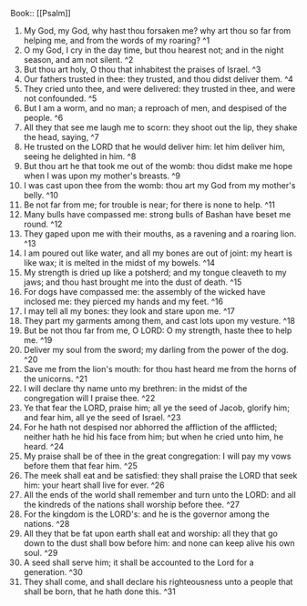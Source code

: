  Book:: [[Psalm]]
 1. My God, my God, why hast thou forsaken me? why art thou so far from helping me, and from the words of my roaring? ^1
 2. O my God, I cry in the day time, but thou hearest not; and in the night season, and am not silent. ^2
 3. But thou art holy, O thou that inhabitest the praises of Israel. ^3
 4. Our fathers trusted in thee: they trusted, and thou didst deliver them. ^4
 5. They cried unto thee, and were delivered: they trusted in thee, and were not confounded. ^5
 6. But I am a worm, and no man; a reproach of men, and despised of the people. ^6
 7. All they that see me laugh me to scorn: they shoot out the lip, they shake the head, saying, ^7
 8. He trusted on the LORD that he would deliver him: let him deliver him, seeing he delighted in him. ^8
 9. But thou art he that took me out of the womb: thou didst make me hope when I was upon my mother's breasts. ^9
 10. I was cast upon thee from the womb: thou art my God from my mother's belly. ^10
 11. Be not far from me; for trouble is near; for there is none to help. ^11
 12. Many bulls have compassed me: strong bulls of Bashan have beset me round. ^12
 13. They gaped upon me with their mouths, as a ravening and a roaring lion. ^13
 14. I am poured out like water, and all my bones are out of joint: my heart is like wax; it is melted in the midst of my bowels. ^14
 15. My strength is dried up like a potsherd; and my tongue cleaveth to my jaws; and thou hast brought me into the dust of death. ^15
 16. For dogs have compassed me: the assembly of the wicked have inclosed me: they pierced my hands and my feet. ^16
 17. I may tell all my bones: they look and stare upon me. ^17
 18. They part my garments among them, and cast lots upon my vesture. ^18
 19. But be not thou far from me, O LORD: O my strength, haste thee to help me. ^19
 20. Deliver my soul from the sword; my darling from the power of the dog. ^20
 21. Save me from the lion's mouth: for thou hast heard me from the horns of the unicorns. ^21
 22. I will declare thy name unto my brethren: in the midst of the congregation will I praise thee. ^22
 23. Ye that fear the LORD, praise him; all ye the seed of Jacob, glorify him; and fear him, all ye the seed of Israel. ^23
 24. For he hath not despised nor abhorred the affliction of the afflicted; neither hath he hid his face from him; but when he cried unto him, he heard. ^24
 25. My praise shall be of thee in the great congregation: I will pay my vows before them that fear him. ^25
 26. The meek shall eat and be satisfied: they shall praise the LORD that seek him: your heart shall live for ever. ^26
 27. All the ends of the world shall remember and turn unto the LORD: and all the kindreds of the nations shall worship before thee. ^27
 28. For the kingdom is the LORD's: and he is the governor among the nations. ^28
 29. All they that be fat upon earth shall eat and worship: all they that go down to the dust shall bow before him: and none can keep alive his own soul. ^29
 30. A seed shall serve him; it shall be accounted to the Lord for a generation. ^30
 31. They shall come, and shall declare his righteousness unto a people that shall be born, that he hath done this. ^31
